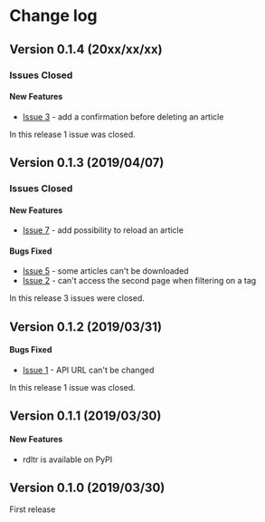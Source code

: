 # Change log

## Version 0.1.4 (20xx/xx/xx)

### Issues Closed

#### New Features

* [Issue 3](https://github.com/SamR1/rdltr/issues/3) - add a confirmation before deleting an article

In this release 1 issue was closed.


## Version 0.1.3 (2019/04/07)

### Issues Closed

#### New Features

* [Issue 7](https://github.com/SamR1/rdltr/issues/7) - add possibility to reload an article

#### Bugs Fixed

* [Issue 5](https://github.com/SamR1/rdltr/issues/5) - some articles can't be downloaded
* [Issue 2](https://github.com/SamR1/rdltr/issues/2) - can't access the second page when filtering on a tag

In this release 3 issues were closed.


## Version 0.1.2 (2019/03/31)

#### Bugs Fixed

* [Issue 1](https://github.com/SamR1/rdltr/issues/1) - API URL can't be changed

In this release 1 issue was closed.


## Version 0.1.1 (2019/03/30)

#### New Features
- rdltr is available on PyPI


## Version 0.1.0 (2019/03/30)

First release

